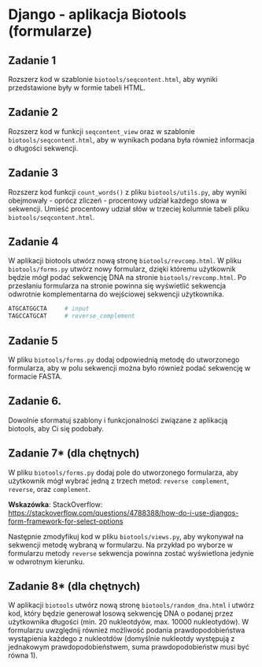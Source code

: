 # Django - aplikacja Biotools (formularze)

## Zadanie 1
Rozszerz kod w szablonie `biotools/seqcontent.html`, aby wyniki przedstawione były w formie tabeli HTML.


## Zadanie 2
Rozszerz kod w funkcji `seqcontent_view` oraz w szablonie `biotools/seqcontent.html`, aby w wynikach podana była również informacja o długości sekwencji.


## Zadanie 3
Rozszerz kod funkcji `count_words()` z pliku `biotools/utils.py`, aby wyniki obejmowały - oprócz zliczeń - procentowy udział każdego słowa w sekwencji. Umieść procentowy udział słów w trzeciej kolumnie tabeli pliku `biotools/seqcontent.html`.


## Zadanie 4
W aplikacji biotools utwórz nową stronę `biotools/revcomp.html`. W pliku `biotools/forms.py` utwórz nowy formularz, dzięki któremu użytkownik będzie mógł podać sekwencję DNA na stronie `biotools/revcomp.html`. Po przesłaniu formularza na stronie powinna się wyświetlić sekwencja odwrotnie komplementarna do wejściowej sekwencji użytkownika.

```python
ATGCATGGCTA     # input
TAGCCATGCAT     # reverse_complement
```

## Zadanie 5
W pliku `biotools/forms.py` dodaj odpowiednią metodę do utworzonego formularza, aby w polu sekwencji można było również podać sekwencję w formacie FASTA.


## Zadanie 6.
Dowolnie sformatuj szablony i funkcjonalności związane z aplikacją biotools, aby Ci się podobały.


## Zadanie 7* (dla chętnych)
W pliku `biotools/forms.py` dodaj pole do utworzonego formularza, aby użytkownik mógł wybrać jedną z trzech metod: `reverse complement`, `reverse`, oraz `complement`.

**Wskazówka**: StackOverflow: https://stackoverflow.com/questions/4788388/how-do-i-use-djangos-form-framework-for-select-options

Następnie zmodyfikuj kod w pliku `biotools/views.py`, aby wykonywał na sekwencji metodę wybraną w formularzu. Na przykład po wyborze w formularzu metody `reverse` sekwencja powinna zostać wyświetlona jedynie w odwrotnym kierunku.


## Zadanie 8* (dla chętnych)
W aplikacji `biotools` utwórz nową stronę `biotools/random_dna.html` i utwórz kod, który będzie generował losową sekwencję DNA o podanej przez użytkownika długości (min. 20 nukleotdyów, max. 10000 nukleotydów). W formularzu uwzględnij również możliwość podania prawdopodobieństwa wystąpienia każdego z nukleotdów (domyślnie nukleotdy występują z jednakowym prawdopodobieństwem, suma prawdopodobieństw musi być równa 1).